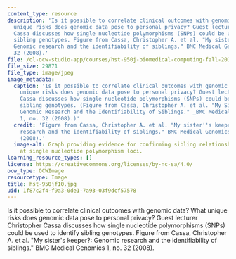 ```yaml
---
content_type: resource
description: 'Is it possible to correlate clinical outcomes with genomic data? What
  unique risks does genomic data pose to personal privacy? Guest lecturer Christopher
  Cassa discusses how single nucleotide polymorphisms (SNPs) could be used to identify
  sibling genotypes. Figure from Cassa, Christopher A. et al. "My sister''s keeper?:
  Genomic research and the identifiability of siblings." BMC Medical Genomics 1, no.
  32 (2008).'
file: /ol-ocw-studio-app/courses/hst-950j-biomedical-computing-fall-2010/1f87c2f4f9a30de17a9303f9dcf57578_hst-950jf10.jpg
file_size: 29871
file_type: image/jpeg
image_metadata:
  caption: 'Is it possible to correlate clinical outcomes with genomic data? What
    unique risks does genomic data pose to personal privacy? Guest lecturer Christopher
    Cassa discusses how single nucleotide polymorphisms (SNPs) could be used to identify
    sibling genotypes. (Figure from Cassa, Christopher A. et al. "My Sister''s Keeper?:
    Genomic Research and the Identifiability of Siblings." _BMC Medical Genomics_
    1, no. 32 (2008).)'
  credit: 'Figure from Cassa, Christopher A. et al. "My sister''s keeper?: Genomic
    research and the identifiability of siblings." BMC Medical Genomics 1, no. 32
    (2008).'
  image-alt: Graph providing evidence for confirming sibling relationship given matches
    at single nucleotide polymorphism loci.
learning_resource_types: []
license: https://creativecommons.org/licenses/by-nc-sa/4.0/
ocw_type: OCWImage
resourcetype: Image
title: hst-950jf10.jpg
uid: 1f87c2f4-f9a3-0de1-7a93-03f9dcf57578
---
```

Is it possible to correlate clinical outcomes with genomic data? What unique risks does genomic data pose to personal privacy? Guest lecturer Christopher Cassa discusses how single nucleotide polymorphisms (SNPs) could be used to identify sibling genotypes. Figure from Cassa, Christopher A. et al. "My sister's keeper?: Genomic research and the identifiability of siblings." BMC Medical Genomics 1, no. 32 (2008).